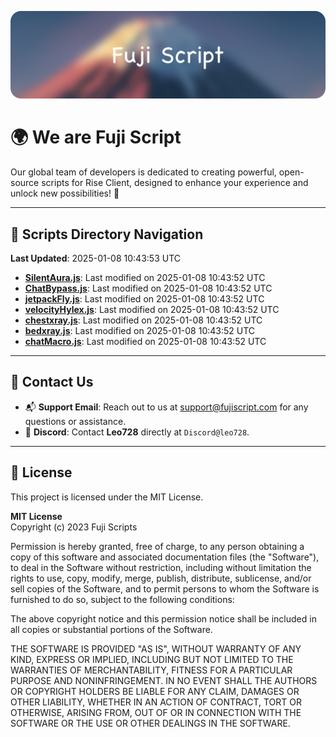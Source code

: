 ![Banner](.github/b.webp)

# 🌍 **We are Fuji Script**

Our global team of developers is dedicated to creating powerful, open-source scripts for Rise Client, designed to enhance your experience and unlock new possibilities! 🌟

---
<!-- SCRIPTS_NAVIGATION_START -->
## 📂 **Scripts Directory Navigation**

**Last Updated**: 2025-01-08 10:43:53 UTC

- **[SilentAura.js](scripts/SilentAura.js)**: Last modified on 2025-01-08 10:43:52 UTC
- **[ChatBypass.js](scripts/ChatBypass.js)**: Last modified on 2025-01-08 10:43:52 UTC
- **[jetpackFly.js](scripts/jetpackFly.js)**: Last modified on 2025-01-08 10:43:52 UTC
- **[velocityHylex.js](scripts/velocityHylex.js)**: Last modified on 2025-01-08 10:43:52 UTC
- **[chestxray.js](scripts/chestxray.js)**: Last modified on 2025-01-08 10:43:52 UTC
- **[bedxray.js](scripts/bedxray.js)**: Last modified on 2025-01-08 10:43:52 UTC
- **[chatMacro.js](scripts/chatMacro.js)**: Last modified on 2025-01-08 10:43:52 UTC

<!-- SCRIPTS_NAVIGATION_END -->

---

## 💬 **Contact Us**  
- 📬 **Support Email**: Reach out to us at [support@fujiscript.com](mailto:support@fujiscript.com) for any questions or assistance.  
- 💬 **Discord**: Contact **Leo728** directly at `Discord@leo728`.

---

## 📜 **License**

This project is licensed under the MIT License.  

**MIT License**  
Copyright (c) 2023 Fuji Scripts  

Permission is hereby granted, free of charge, to any person obtaining a copy of this software and associated documentation files (the "Software"), to deal in the Software without restriction, including without limitation the rights to use, copy, modify, merge, publish, distribute, sublicense, and/or sell copies of the Software, and to permit persons to whom the Software is furnished to do so, subject to the following conditions:  

The above copyright notice and this permission notice shall be included in all copies or substantial portions of the Software.  

THE SOFTWARE IS PROVIDED "AS IS", WITHOUT WARRANTY OF ANY KIND, EXPRESS OR IMPLIED, INCLUDING BUT NOT LIMITED TO THE WARRANTIES OF MERCHANTABILITY, FITNESS FOR A PARTICULAR PURPOSE AND NONINFRINGEMENT. IN NO EVENT SHALL THE AUTHORS OR COPYRIGHT HOLDERS BE LIABLE FOR ANY CLAIM, DAMAGES OR OTHER LIABILITY, WHETHER IN AN ACTION OF CONTRACT, TORT OR OTHERWISE, ARISING FROM, OUT OF OR IN CONNECTION WITH THE SOFTWARE OR THE USE OR OTHER DEALINGS IN THE SOFTWARE.  

